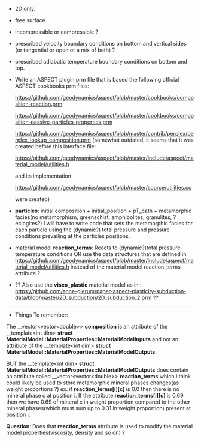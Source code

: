 - 2D only.
- free surface.
- incompressible or compressible ?
- prescribed velocity boundary conditions on bottom and vertical sides (or tangential or open or a mix of both) ?
- prescribed adiabatic temperature boundary conditions on bottom and top.
  
- Write an ASPECT plugin prm file that is based the following official ASPECT cookbooks prm files: 

   https://github.com/geodynamics/aspect/blob/master/cookbooks/composition-reaction.prm

   https://github.com/geodynamics/aspect/blob/master/cookbooks/composition-passive-particles-properties.prm

   https://github.com/geodynamics/aspect/blob/master/contrib/perplex/perplex_lookup_composition.prm
   (somewhat outdated, it seems that it was created before this interface file:

    https://github.com/geodynamics/aspect/blob/master/include/aspect/material_model/utilities.h

    and its implementation

    https://github.com/geodynamics/aspect/blob/master/source/utilities.cc

    were created)

-  __particles__: initial composition + initial_position + pT_path + 
metamorphic facies(no metamorphism, greenschist, amphibolites, granulites, ?eclogites?)
I will have to write code that sets the metamorphic facies for each particle
using the (dynamic?) total pressure and pressure conditions prevailing at the
particles positions.

-  material model __reaction_terms__: Reacts to (dynamic?)total pressure-temperature conditions OR use 
the data structures that are defined in
https://github.com/geodynamics/aspect/blob/master/include/aspect/material_model/utilities.h
instead of the material model reaction_terms attribute ?  
 
- ?? Also use the __visco_plastic__ material model as in :
https://github.com/anne-glerum/paper-aspect-plasticity-subduction-data/blob/master/2D_subduction/2D_subduction_2.prm ??
 

------------------------------------------------------------------
- Things To remember:
 
The __vector\<vector\<double\>\> __composition__ is an attribute of the __template\<int dim\> __struct__ __MaterialModel::MaterialProperties::MaterialModelInputs__
and not an attribute of the __template\<int dim\> __struct__ __MaterialModel::MaterialProperties::MaterialModelOutputs__.

BUT the __template\<int dim\> __struct__ __MaterialModel::MaterialProperties::MaterialModelOutputs__ does contain
an attribute called __vector\<vector\<double\>\> __reaction_terms__ which I think could likely be 
used to store metamorphic mineral phases changes(as weight proportions ?) ex. if __reaction_terms[i][c]__ is 0.0
then  there is no mineral phase c at position i. If the attribute __reaction_terms[i][c]__ is 0.69 then we have 
0.69 of mineral c in weight proportion compared to the other mineral phases(which must sum up to 0.31 in weight
proportion) present at position i.

__Question__: Does that __reaction_terms__ attribute is used to modify the material model properties(viscosity,
density and so on) ?
